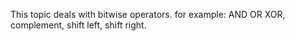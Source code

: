 This topic deals with bitwise operators.
for example: AND OR XOR, complement, shift left, shift right. 
